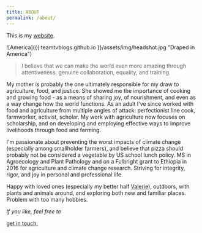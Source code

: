 ```yaml
---
title: ABOUT
permalink: /about/
---
```


<p class="lead">This is my <a href="{{ site.baseurl }}/2015/11/23/Hello-World!.html">website</a>. </p>
![America]({{ teamtvblogs.github.io }}/assets/img/headshot.jpg "Draped in America")

> I believe that we can make the world even more amazing through attentiveness, genuine collaboration, equality, and training. 

My mother is probably the one ultimately responsible for my draw to agriculture, food, and justice. She showed me the importance of cooking and growing food - as a means of sharing joy, of nourishment, and even as a way change how the world functions. As an adult I've since worked with food and agriculture from multiple angles of attack: perfectionist line cook, farmworker, activist, scholar. My work with agriculture now focuses on scholarship, and on developing and employing effective ways to improve livelihoods through food and farming.

I'm passionate about preventing the worst impacts of climate change (especially among smallholder farmers), and believe that pizza should probably not be considered a vegetable by US school lunch policy.  MS in Agroecology and Plant Pathology and on a Fulbright grant to Ethiopia in 2016 for agriculture and climate change research. Striving for integrity, rigor, and joy in personal and professional life.

Happy with loved ones (especially my better half <a href="htttp://mighti.co">Valerie</a>), outdoors, with plants and animals around, and exploring both new and familiar places. Problem with too many hobbies. 

<p class="lead2"><i>If you like, feel free to </i></p> <post-header><a href="{{ site.baseurl }}/contact/">get in touch.</a></post-header>